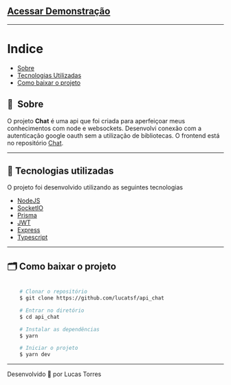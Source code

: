 ## [Acessar Demonstração](https://chat-drab-one.vercel.app)

---
# Indice

- [Sobre](#-sobre)
- [Tecnologias Utilizadas](#-tecnologias-utilizadas)
- [Como baixar o projeto](#-como-baixar-o-projeto)

## 🔖&nbsp; Sobre

O projeto **Chat** é uma api que foi criada para aperfeiçoar meus conhecimentos com node e websockets. Desenvolvi conexão com a autenticação google oauth sem a utilização de bibliotecas. O frontend está no repositório [Chat](https://github.com/lucatsf/chat).

---

## 🚀 Tecnologias utilizadas

O projeto foi desenvolvido utilizando as seguintes tecnologias

- [NodeJS](https://node.org)
- [SocketIO](https://socket.io/)
- [Prisma](https://www.prisma.io/)
- [JWT](https://jwt.io/)
- [Express](https://expressjs.com/)
- [Typescript](https://www.typescriptlang.org/)

---

## 🗂 Como baixar o projeto

```bash

    # Clonar o repositório
    $ git clone https://github.com/lucatsf/api_chat

    # Entrar no diretório
    $ cd api_chat

    # Instalar as dependências
    $ yarn

    # Iniciar o projeto
    $ yarn dev
```

---

Desenvolvido 💜 por Lucas Torres
